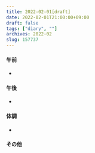 ```yaml
---
title: 2022-02-01[draft]
date: 2022-02-01T21:00:00+09:00
draft: false
tags: ["diary", ""]
archives: 2022-02
slug: 157737
---
```

#### 午前
- 
#### 午後
- 
#### 体調
- 
#### その他